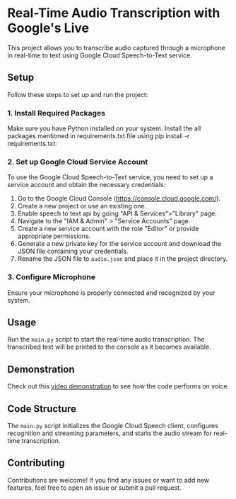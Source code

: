# Real-Time Audio Transcription with Google's Live

This project allows you to transcribe audio captured through a microphone in real-time to text using Google Cloud Speech-to-Text service.

## Setup

Follow these steps to set up and run the project:

### 1. Install Required Packages

Make sure you have Python installed on your system. Install the all packages mentioned in requirements.txt file using  pip install -r requirements.txt:


### 2. Set up Google Cloud Service Account

To use the Google Cloud Speech-to-Text service, you need to set up a service account and obtain the necessary credentials:

1. Go to the Google Cloud Console (https://console.cloud.google.com/).
2. Create a new project or use an existing one.
3. Enable speech to text api by going "API & Services">"Library" page.
3. Navigate to the "IAM & Admin" > "Service Accounts" page.
4. Create a new service account with the role "Editor" or provide appropriate permissions.
5. Generate a new private key for the service account and download the JSON file containing your credentials.
6. Rename the JSON file to `audio.json` and place it in the project directory.

### 3. Configure Microphone

Ensure your microphone is properly connected and recognized by your system.

## Usage

Run the `main.py` script to start the real-time audio transcription. The transcribed text will be printed to the console as it becomes available.


## Demonstration

Check out this [video demonstration](https://drive.google.com/file/d/1s5K-GNXqXBTTkdlnZrKPUWa0DYjGUtmE/view?usp=sharing) to see how the code performs on voice.

## Code Structure

The `main.py` script initializes the Google Cloud Speech client, configures recognition and streaming parameters, and starts the audio stream for real-time transcription.

## Contributing

Contributions are welcome! If you find any issues or want to add new features, feel free to open an issue or submit a pull request.




